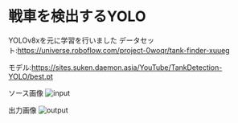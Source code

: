 # 戦車を検出するYOLO
YOLOv8xを元に学習を行いました
データセット:https://universe.roboflow.com/project-0woqr/tank-finder-xuueg

モデル:https://sites.suken.daemon.asia/YouTube/TankDetection-YOLO/best.pt

ソース画像
![input](https://github.com/user-attachments/assets/3d638c17-84b9-4a62-8d0d-ec743846a31e)

出力画像
![output](https://github.com/user-attachments/assets/3e647d8a-9abe-4313-b88e-00816be4c2de)
